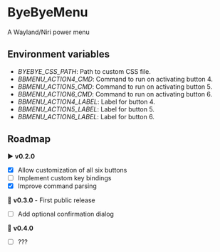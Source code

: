 # ByeByeMenu

A Wayland/Niri power menu

## Environment variables

- *BYEBYE_CSS_PATH*: Path to custom CSS file.
- *BBMENU_ACTION4_CMD*: Command to run on activating button 4.
- *BBMENU_ACTION5_CMD*: Command to run on activating button 5.
- *BBMENU_ACTION6_CMD*: Command to run on activating button 6.
- *BBMENU_ACTION4_LABEL*: Label for button 4.
- *BBMENU_ACTION5_LABEL*: Label for button 5.
- *BBMENU_ACTION6_LABEL*: Label for button 6.

## Roadmap

▶️ **v0.2.0**
- [x] Allow customization of all six buttons
- [ ] Implement custom key bindings
- [x] Improve command parsing
 
🐌 **v0.3.0** - First public release
- [ ] Add optional confirmation dialog

🦥 **v0.4.0**
- [ ] ???
